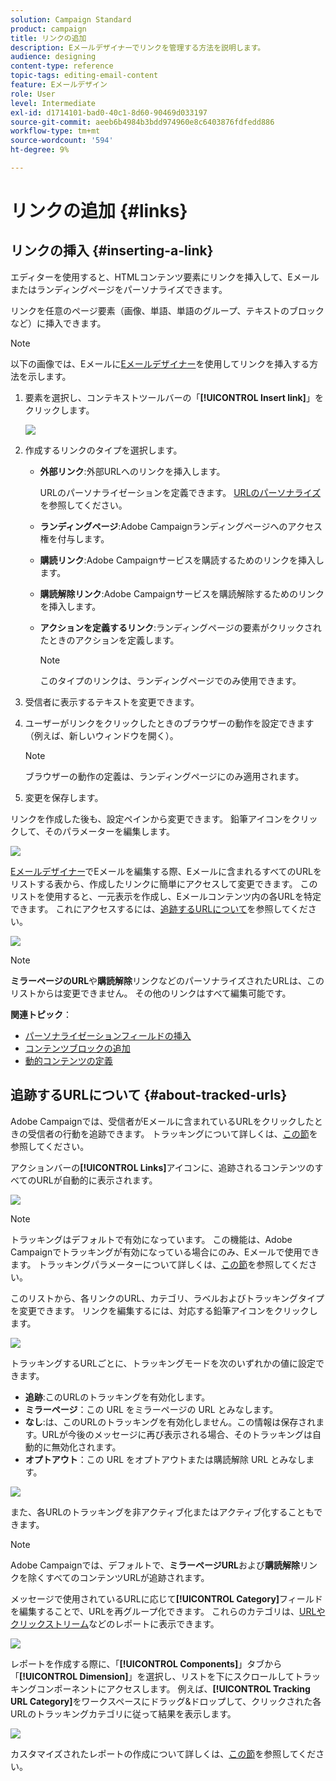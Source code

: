 ```yaml
---
solution: Campaign Standard
product: campaign
title: リンクの追加
description: Eメールデザイナーでリンクを管理する方法を説明します。
audience: designing
content-type: reference
topic-tags: editing-email-content
feature: Eメールデザイン
role: User
level: Intermediate
exl-id: d1714101-bad0-40c1-8d60-90469d033197
source-git-commit: aeeb6b4984b3bdd974960e8c6403876fdfedd886
workflow-type: tm+mt
source-wordcount: '594'
ht-degree: 9%

---
```


# リンクの追加 {#links}

## リンクの挿入 {#inserting-a-link}

エディターを使用すると、HTMLコンテンツ要素にリンクを挿入して、Eメールまたはランディングページをパーソナライズできます。

リンクを任意のページ要素（画像、単語、単語のグループ、テキストのブロックなど）に挿入できます。

>[!NOTE]
>
>以下の画像では、Eメールに[Eメールデザイナー](../../designing/using/designing-content-in-adobe-campaign.md)を使用してリンクを挿入する方法を示します。

1. 要素を選択し、コンテキストツールバーの「**[!UICONTROL Insert link]**」をクリックします。

   ![](assets/des_insert_link.png)

1. 作成するリンクのタイプを選択します。

   * **外部リンク**:外部URLへのリンクを挿入します。

      URLのパーソナライゼーションを定義できます。 [URLのパーソナライズ](../../designing/using/using-reusable-content.md#creating-a-content-fragment)を参照してください。

   * **ランディングページ**:Adobe Campaignランディングページへのアクセス権を付与します。
   * **購読リンク**:Adobe Campaignサービスを購読するためのリンクを挿入します。
   * **購読解除リンク**:Adobe Campaignサービスを購読解除するためのリンクを挿入します。
   * **アクションを定義するリンク**:ランディングページの要素がクリックされたときのアクションを定義します。

      >[!NOTE]
      >
      >このタイプのリンクは、ランディングページでのみ使用できます。

1. 受信者に表示するテキストを変更できます。
1. ユーザーがリンクをクリックしたときのブラウザーの動作を設定できます（例えば、新しいウィンドウを開く）。

   >[!NOTE]
   >
   >ブラウザーの動作の定義は、ランディングページにのみ適用されます。

1. 変更を保存します。

リンクを作成した後も、設定ペインから変更できます。 鉛筆アイコンをクリックして、そのパラメーターを編集します。

![](assets/des_link_edit.png)

[Eメールデザイナー](../../designing/using/designing-content-in-adobe-campaign.md)でEメールを編集する際、Eメールに含まれるすべてのURLをリストする表から、作成したリンクに簡単にアクセスして変更できます。 このリストを使用すると、一元表示を作成し、Eメールコンテンツ内の各URLを特定できます。 これにアクセスするには、[追跡するURLについて](#about-tracked-urls)を参照してください。

![](assets/des_link_list.png)

>[!NOTE]
>
>**ミラーページのURL**&#x200B;や&#x200B;**購読解除**&#x200B;リンクなどのパーソナライズされたURLは、このリストからは変更できません。 その他のリンクはすべて編集可能です。

**関連トピック**：

* [パーソナライゼーションフィールドの挿入](../../designing/using/personalization.md#inserting-a-personalization-field)
* [コンテンツブロックの追加](../../designing/using/personalization.md#adding-a-content-block)
* [動的コンテンツの定義](../../designing/using/personalization.md#defining-dynamic-content-in-an-email)

## 追跡するURLについて {#about-tracked-urls}

Adobe Campaignでは、受信者がEメールに含まれているURLをクリックしたときの受信者の行動を追跡できます。 トラッキングについて詳しくは、[この節](../../sending/using/tracking-messages.md#about-tracking)を参照してください。

アクションバーの&#x200B;**[!UICONTROL Links]**&#x200B;アイコンに、追跡されるコンテンツのすべてのURLが自動的に表示されます。

![](assets/des_links.png)

>[!NOTE]
>
>トラッキングはデフォルトで有効になっています。 この機能は、Adobe Campaignでトラッキングが有効になっている場合にのみ、Eメールで使用できます。 トラッキングパラメーターについて詳しくは、[この節](../../administration/using/configuring-email-channel.md#tracking-parameters)を参照してください。

このリストから、各リンクのURL、カテゴリ、ラベルおよびトラッキングタイプを変更できます。 リンクを編集するには、対応する鉛筆アイコンをクリックします。

![](assets/des_links_tracking.png)

トラッキングするURLごとに、トラッキングモードを次のいずれかの値に設定できます。

* **追跡**:このURLのトラッキングを有効化します。
* **ミラーページ**：この URL をミラーページの URL とみなします。
* **なし**:は、このURLのトラッキングを有効化しません。この情報は保存されます。URLが今後のメッセージに再び表示される場合、そのトラッキングは自動的に無効化されます。
* **オプトアウト**：この URL をオプトアウトまたは購読解除 URL とみなします。

![](assets/des_link_tracking_type.png)

また、各URLのトラッキングを非アクティブ化またはアクティブ化することもできます。

>[!NOTE]
>
>Adobe Campaignでは、デフォルトで、**ミラーページURL**&#x200B;および&#x200B;**購読解除**&#x200B;リンクを除くすべてのコンテンツURLが追跡されます。

メッセージで使用されているURLに応じて&#x200B;**[!UICONTROL Category]**&#x200B;フィールドを編集することで、URLを再グループ化できます。 これらのカテゴリは、[URLやクリックストリーム](../../reporting/using/urls-and-click-streams.md)などのレポートに表示できます。

![](assets/des_link_tracking_category.png)

レポートを作成する際に、「**[!UICONTROL Components]**」タブから「**[!UICONTROL Dimension]**」を選択し、リストを下にスクロールしてトラッキングコンポーネントにアクセスします。 例えば、**[!UICONTROL Tracking URL Category]**&#x200B;をワークスペースにドラッグ&amp;ドロップして、クリックされた各URLのトラッキングカテゴリに従って結果を表示します。

![](assets/des_link_tracking_report.png)

カスタマイズされたレポートの作成について詳しくは、[この節](../../reporting/using/about-dynamic-reports.md)を参照してください。
